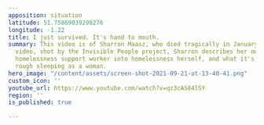 ```yaml
---
apposition: situation
latitude: 51.75869039298276
longitude: -1.22
title: I just survived. It's hand to mouth.
summary: This video is of Sharron Maasz, who died tragically in January 2019. In the
  video, shot by the Invisible People project, Sharron describes her own path from
  homelessness support worker into homelessness herself, and what it's like to be
  rough sleeping as a woman.
hero_image: "/content/assets/screen-shot-2021-09-21-at-13-40-41.png"
custom_icon: ''
youtube_url: https://www.youtube.com/watch?v=qz3cAS84lSY
region: ''
is_published: true

---
```

